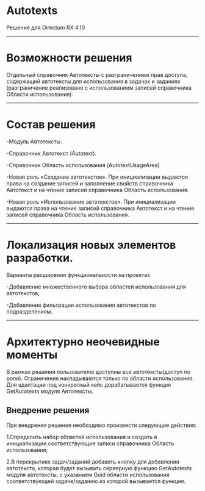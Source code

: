 # Autotexts
Решение для Directum RX 4.10
____
# Возможности решения

Отдельный справочник Автотексты с разграничением прав доступа, содержащий автотексты для использования в задачах и заданиях (разграничение реализовано с использованием записей справочника Области использования).
____
# Состав решения
 
-Модуль Автотексты.

-Справочник Автотекст (Autotext).

-Справочник Область использования (AutotextUsageArea)	

-Новая роль «Создание автотекстов». При инициализации выдаются права на создание записей и заполнение свойств справочника Автотекст и на чтение записей справочника Область использования.

-Новая роль «Использование автотекстов». При инициализации выдаются права на чтение записей справочника Автотекст и на чтение записей справочника Область использования.
____
# Локализация новых элементов разработки.

Варианты расширения функциональности на проектах

-Добавление множественного выбора областей использования для автотекстов;

-Добавление фильтрации использования автотекстов по подразделениям.
____
# Архитектурно неочевидные моменты

В рамках решения пользователю доступны все автотексты(доступ по роли). Ограничения накладываются только по области использования. Для адаптации под конкретный кейс дорабатывается функция GetAutotexts модуля Автотексты.

## Внедрение решения

При внедрении решения необходимо произвести следующие действия: 

1.Определить набор областей использования и создать в инициализации соответствующие записи справочника Область использования;

2.В перекрытиях задач/заданий добавить кнопку для добавления автотекста, которая будет вызывать серверную функцию GetAutotexts модуля автотексты, с указанием Guid области использования соответствующей задаче/заданию из которой вызывается функция.